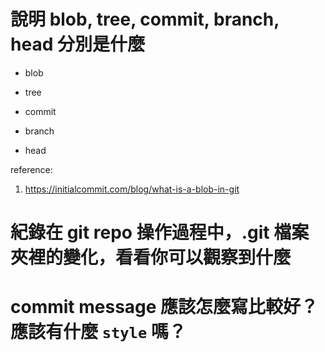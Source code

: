 # 說明 blob, tree, commit, branch, head 分別是什麼
- blob

- tree
- commit
- branch
- head


reference:
1. https://initialcommit.com/blog/what-is-a-blob-in-git

# 紀錄在 git repo 操作過程中，.git 檔案夾裡的變化，看看你可以觀察到什麼


# commit message 應該怎麼寫比較好？應該有什麼 `style` 嗎？



